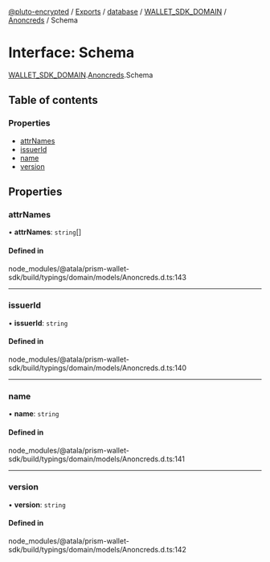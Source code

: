 [@pluto-encrypted](../README.md) / [Exports](../modules.md) / [database](../modules/database.md) / [WALLET\_SDK\_DOMAIN](../modules/database.WALLET_SDK_DOMAIN.md) / [Anoncreds](../modules/database.WALLET_SDK_DOMAIN.Anoncreds.md) / Schema

# Interface: Schema

[WALLET\_SDK\_DOMAIN](../modules/database.WALLET_SDK_DOMAIN.md).[Anoncreds](../modules/database.WALLET_SDK_DOMAIN.Anoncreds.md).Schema

## Table of contents

### Properties

- [attrNames](database.WALLET_SDK_DOMAIN.Anoncreds.Schema.md#attrnames)
- [issuerId](database.WALLET_SDK_DOMAIN.Anoncreds.Schema.md#issuerid)
- [name](database.WALLET_SDK_DOMAIN.Anoncreds.Schema.md#name)
- [version](database.WALLET_SDK_DOMAIN.Anoncreds.Schema.md#version)

## Properties

### attrNames

• **attrNames**: `string`[]

#### Defined in

node_modules/@atala/prism-wallet-sdk/build/typings/domain/models/Anoncreds.d.ts:143

___

### issuerId

• **issuerId**: `string`

#### Defined in

node_modules/@atala/prism-wallet-sdk/build/typings/domain/models/Anoncreds.d.ts:140

___

### name

• **name**: `string`

#### Defined in

node_modules/@atala/prism-wallet-sdk/build/typings/domain/models/Anoncreds.d.ts:141

___

### version

• **version**: `string`

#### Defined in

node_modules/@atala/prism-wallet-sdk/build/typings/domain/models/Anoncreds.d.ts:142
